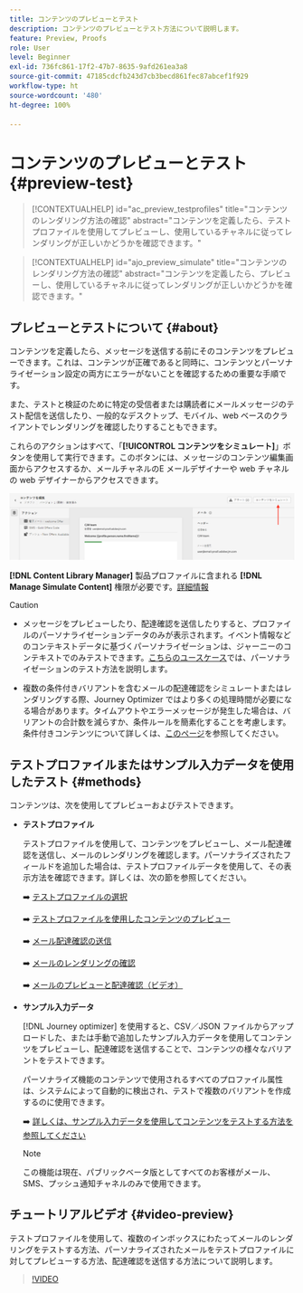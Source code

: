 ```yaml
---
title: コンテンツのプレビューとテスト
description: コンテンツのプレビューとテスト方法について説明します。
feature: Preview, Proofs
role: User
level: Beginner
exl-id: 736fc861-17f2-47b7-8635-9afd261ea3a8
source-git-commit: 47185cdcfb243d7cb3becd861fec87abcef1f929
workflow-type: ht
source-wordcount: '480'
ht-degree: 100%

---
```


# コンテンツのプレビューとテスト {#preview-test}

>[!CONTEXTUALHELP]
>id="ac_preview_testprofiles"
>title="コンテンツのレンダリング方法の確認"
>abstract="コンテンツを定義したら、テストプロファイルを使用してプレビューし、使用しているチャネルに従ってレンダリングが正しいかどうかを確認できます。"

>[!CONTEXTUALHELP]
>id="ajo_preview_simulate"
>title="コンテンツのレンダリング方法の確認"
>abstract="コンテンツを定義したら、プレビューし、使用しているチャネルに従ってレンダリングが正しいかどうかを確認できます。"

## プレビューとテストについて {#about}

コンテンツを定義したら、メッセージを送信する前にそのコンテンツをプレビューできます。これは、コンテンツが正確であると同時に、コンテンツとパーソナライゼーション設定の両方にエラーがないことを確認するための重要な手順です。

また、テストと検証のために特定の受信者または購読者にメールメッセージのテスト配信を送信したり、一般的なデスクトップ、モバイル、web ベースのクライアントでレンダリングを確認したりすることもできます。

これらのアクションはすべて、「**[!UICONTROL コンテンツをシミュレート]**」ボタンを使用して実行できます。このボタンには、メッセージのコンテンツ編集画面からアクセスするか、メールチャネルのE メールデザイナーや web チャネルの web デザイナーからアクセスできます。

![](../email/assets/email-preview-button.png)

**[!DNL Content Library Manager]** 製品プロファイルに含まれる **[!DNL Manage Simulate Content]** 権限が必要です。[詳細情報](../administration/ootb-product-profiles.md#content-library-manager)


>[!CAUTION]
>
>* メッセージをプレビューしたり、配達確認を送信したりすると、プロファイルのパーソナライゼーションデータのみが表示されます。イベント情報などのコンテキストデータに基づくパーソナライゼーションは、ジャーニーのコンテキストでのみテストできます。[こちらのユースケース](../personalization/personalization-use-case.md)では、パーソナライゼーションのテスト方法を説明します。
>
>* 複数の条件付きバリアントを含むメールの配達確認をシミュレートまたはレンダリングする際、Journey Optimizer ではより多くの処理時間が必要になる場合があります。タイムアウトやエラーメッセージが発生した場合は、バリアントの合計数を減らすか、条件ルールを簡素化することを考慮します。条件付きコンテンツについて詳しくは、[このページ](../personalization/dynamic-content.md)を参照してください。


## テストプロファイルまたはサンプル入力データを使用したテスト {#methods}

コンテンツは、次を使用してプレビューおよびテストできます。

* **テストプロファイル**

  テストプロファイルを使用して、コンテンツをプレビューし、メール配達確認を送信し、メールのレンダリングを確認します。パーソナライズされたフィールドを追加した場合は、テストプロファイルデータを使用して、その表示方法を確認できます。詳しくは、次の節を参照してください。

  ➡️ [テストプロファイルの選択](test-profiles.md)

  ➡️ [テストプロファイルを使用したコンテンツのプレビュー](preview.md)

  ➡️ [メール配達確認の送信](proofs.md)

  ➡️ [メールのレンダリングの確認](rendering.md)

  ➡️ [メールのプレビューと配達確認（ビデオ）](#video-preview)

* **サンプル入力データ**

  [!DNL Journey optimizer] を使用すると、CSV／JSON ファイルからアップロードした、または手動で追加したサンプル入力データを使用してコンテンツをプレビューし、配達確認を送信することで、コンテンツの様々なバリアントをテストできます。

  パーソナライズ機能のコンテンツで使用されるすべてのプロファイル属性は、システムによって自動的に検出され、テストで複数のバリアントを作成するのに使用できます。

  ➡️ [詳しくは、サンプル入力データを使用してコンテンツをテストする方法を参照してください](../test-approve/simulate-sample-input.md)

  >[!NOTE]
  >
  >この機能は現在、パブリックベータ版としてすべてのお客様がメール、SMS、プッシュ通知チャネルのみで使用できます。

## チュートリアルビデオ {#video-preview}

テストプロファイルを使用して、複数のインボックスにわたってメールのレンダリングをテストする方法、パーソナライズされたメールをテストプロファイルに対してプレビューする方法、配達確認を送信する方法について説明します。

>[!VIDEO](https://video.tv.adobe.com/v/3425026?quality=12)
